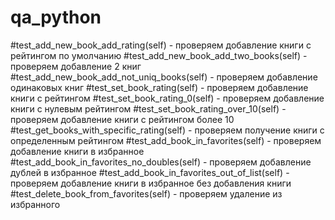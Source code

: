 # qa_python
#test_add_new_book_add_rating(self) - проверяем добавление книги с рейтингом по умолчанию 
#test_add_new_book_add_two_books(self) - проверяем добавление 2 книг
#test_add_new_book_add_not_uniq_books(self) - проверяем добавление одинаковых книг
#test_set_book_rating(self) - проверяем добавление книги с рейтингом
#test_set_book_rating_0(self) - проверяем добавление книги с нулевым рейтингом 
#test_set_book_rating_over_10(self) - проверяем добавление книги с рейтингом более 10
#test_get_books_with_specific_rating(self) - проверяем получение книги с определенным рейтингом
#test_add_book_in_favorites(self) - проверяем добавление книги в избранное
#test_add_book_in_favorites_no_doubles(self) - проверяем добавление дублей в избранное
#test_add_book_in_favorites_out_of_list(self) - проверяем добавление книги в избранное без добавления книги
#test_delete_book_from_favorites(self) - проверяем удаление из избранного


